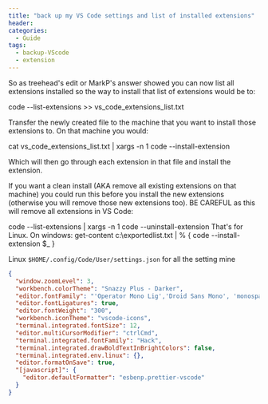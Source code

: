 ```yaml
---
title: "back up my VS Code settings and list of installed extensions"
header:
categories:
  - Guide
tags:
  - backup-VScode  
  - extension
---
```




So as treehead's edit or MarkP's answer showed you can now list all extensions installed so the way to install that list of extensions would be to:

code --list-extensions >> vs_code_extensions_list.txt

Transfer the newly created file to the machine that you want to install those extensions to. On that machine you would:

cat vs_code_extensions_list.txt | xargs -n 1 code --install-extension

Which will then go through each extension in that file and install the extension.

If you want a clean install (AKA remove all existing extensions on that machine) you could run this before you install the new extensions (otherwise you will remove those new extensions too). BE CAREFUL as this will remove all extensions in VS Code:

code --list-extensions | xargs -n 1 code --uninstall-extension
That's for Linux. 
On windows: get-content c:\exportedlist.txt | % { code --install-extension $_ } 


Linux `$HOME/.config/Code/User/settings.json` for all the setting
mine
```JSON
{
  "window.zoomLevel": 3,
  "workbench.colorTheme": "Snazzy Plus - Darker",
  "editor.fontFamily": "'Operator Mono Lig','Droid Sans Mono', 'monospace', monospace, 'Droid Sans Fallback'",
  "editor.fontLigatures": true,
  "editor.fontWeight": "300",
  "workbench.iconTheme": "vscode-icons",
  "terminal.integrated.fontSize": 12,
  "editor.multiCursorModifier": "ctrlCmd",
  "terminal.integrated.fontFamily": "Hack",
  "terminal.integrated.drawBoldTextInBrightColors": false,
  "terminal.integrated.env.linux": {},
  "editor.formatOnSave": true,
  "[javascript]": {
    "editor.defaultFormatter": "esbenp.prettier-vscode"
  }
}
```